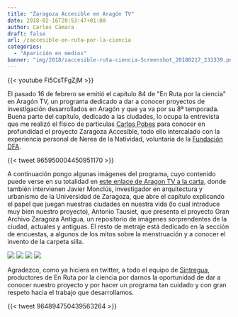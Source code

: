 ```yaml
---
title: "Zaragoza Accesible en Aragón TV"
date: 2018-02-16T20:53:47+01:00
author: Carlos Cámara
draft: false
url: /zaccesible-en-ruta-por-la-ciencia
categories:
  - "Aparición en medios"
banner: "img/2018/zaccesible-ruta-ciencia-Screenshot_20180217_233339.png"
---
```

{{< youtube Fi5CsTFgZjM >}}

El pasado 16 de febrero se emitió el capítulo 84 de "En Ruta por la ciencia" en Aragón TV, un programa dedicado a dar a conocer proyectos de investigación desarrollados en Aragón y que ya va por su 8ª temporada. Buena parte del capítulo, dedicado a las ciudades, lo ocupa la entrevista que me realizó el físico de partículas [Carlos Pobes](https://twitter.com/edmldmv) para conocer en profundidad el proyecto Zaragoza Accesible, todo ello intercalado con la experiencia personal de Nerea de la Natividad, voluntaria de la [Fundación DFA](http://fundaciondfa.es/).

{{< tweet 965950004450951170 >}}

A continuación pongo algunas imágenes del programa, cuyo contenido puede verse en su totalidad en [este enlace de Aragon TV a la carta](http://alacarta.aragontelevision.es/programas/en-ruta-con-la-ciencia/cap-84-nuestras-ciudades-17022018-1330), donde también intervienen Javier Monclús, investigador en arquitectura y urbanismo de la Universidad de Zaragoza, que abre el capítulo explicando el papel que juegan nuestras ciudades en nuestra vida (lo cual introduce muy bien nuestro proyecto), Antonio Tausiet, que presenta el proyecto Gran Archivo Zaragoza Antigua, un repositorio de imágenes sorprendentes de la ciudad, actuales y antiguas. El resto de metraje está dedicado en la sección de encuestas, a algunos de los mitos sobre la menstruación y a conocer el invento de la carpeta silla.

<img src="/img/2018/Screenshot_20180218_003319.png" class="img img-responsive" />
<img src="/img/2018/Screenshot_20180218_002816.png" class="img img-responsive" />
<img src="/img/2018/Screenshot_20180218_002915.png" class="img img-responsive" />
<img src="/img/2018/Screenshot_20180218_003006.png" class="img img-responsive" />

Agradezco, como ya hiciera en twitter, a todo el equipo de [Sintregua](http://sintregua.com), productores de En Ruta por la ciencia por darnos la oportunidad de dar a conocer nuestro proyecto y por hacer un programa tan cuidado y con gran respeto hacia el trabajo que desarrollamos.

{{< tweet 964894750439563264 >}}
